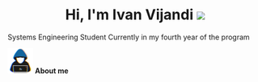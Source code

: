 <h1 align="center"><b>Hi, I'm Ivan Vijandi </b><img src="https://media.giphy.com/media/hvRJCLFzcasrR4ia7z/giphy.gif" width="35"></h1> 
<!-- -->Systems Engineering Student Currently in my fourth year of the program

<picture><img src = "https://github.com/0xAbdulKhalid/0xAbdulKhalid/raw/main/assets/mdImages/about_me.gif" width = 50px></picture> **About me**
